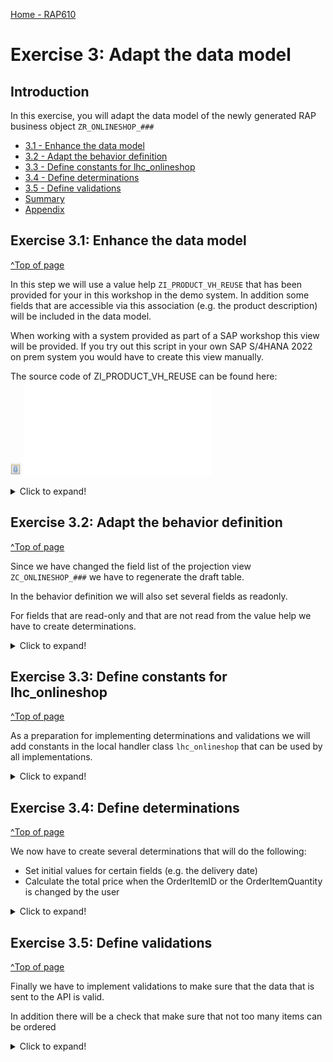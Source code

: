 [Home - RAP610](../../../../#exercises)

# Exercise 3: Adapt the data model

## Introduction

In this exercise, you will adapt the data model of the newly generated RAP business object `ZR_ONLINESHOP_###`


- [3.1 - Enhance the data model](#exercise-31-enhance-the-data-model)
- [3.2 - Adapt the behavior definition](#exercise-32-adapt-the-behavior-definition)
- [3.3 - Define constants for lhc_onlineshop](#exercise-33-define-constants-for-lhc_onlineshop)
- [3.4 - Define determinations](#exercise-34-define-determinations)
- [3.5 - Define validations](#exercise-35-define-validations)
- [Summary](#summary)
- [Appendix](#appendix)



## Exercise 3.1: Enhance the data model
[^Top of page](#)

In this step we will use a value help `ZI_PRODUCT_VH_REUSE` that has been provided for your in this workshop in the demo system. In addition some fields that are accessible via this association (e.g. the product description) will be included in the data model.  

When working with a system provided as part of a SAP workshop this view will be provided. If you try out this script in your own SAP S/4HANA 2022 on prem system you would have to create this view manually.  

The source code of ZI_PRODUCT_VH_REUSE can be found here:   
![document](../../images/doc.png) ![ZI_PRODUCT_VH_REUSE](sources/ZI_PRODUCT_VH_REUSE.txt) 

 <details>
  <summary>Click to expand!</summary>

1. Open the cds view **ZR_ONLINESHOP_###** 
   - add an association to the released CDS view for product data to it.
<pre>
association [1..1] to ZI_PRODUCT_VH_REUSE as _Product on $projection.OrderItemID = _Product.Product
</pre>

- add the fields `_Product.ProductGroup`, `_Product.ProductText`, `_Product.BaseUnit` and the association `_Product` to the field list.

<pre>
      ,
      _Product.ProductGroup,
      _Product.ProductText,
      _Product.BaseUnit,
      _Product
</pre>

![enhance_data_model](images/100_adapt_data_model.png)  

2. Open the cds view `ZC_ONLINESHOP_###` 
   
   - add a value help for the field `OrderItemID`.
<pre>
      @Consumption.valueHelpDefinition: [{ entity: { name: 'ZI_PRODUCT_VH_REUSE', element: 'Product' },
                                     useForValidation: true }  ]
      OrderItemID,
</pre>

  - add the fields `ProductGroup`, `ProductText`, `BaseUnit`, `CreatedAt` and the association `_Product` to the field list.
<pre>
       ,
      CreatedAt,
      ProductGroup,
      ProductText,
      BaseUnit,
      _Product
</pre>

![enhance_data_model](images/110_adapt_data_model.png) 

Replace the complete source code of the Metadata Extension File **ZC_ONLINESHOP_###**.   

We have prepared a meta data extension file that nicely groups your fields.  
 
<pre>
@Metadata.layer: #CUSTOMER
@UI: {
    headerInfo: { typeName: 'Order',
                  typeNamePlural: 'Orders',
                  title: { value: 'OrderID', type: #STANDARD }
//                  ,
//                  imageUrl: 'Attachment'
                 ,description: { value: 'ProductText', label: 'Order', type: #STANDARD  }
                },
    presentationVariant: [ { sortOrder: [{ by: 'OrderID', direction: #DESC }], visualizations: [{type: #AS_LINEITEM}] } ] }
annotate view ZC_ONLINESHOP_### with
{
  @UI.facet: [
     //Facet for Order general information
     { label    : 'General Information',
       id       : 'GeneralInfoFacet',
       purpose  : #STANDARD,
       type     : #COLLECTION,
       position : 10  }
   //Facet for Product information
   ,{ label   : 'Product',
       id       : 'ProductFacet',
       purpose  : #STANDARD,
       type     : #COLLECTION,
       position : 20  }
   //Facet for Product Quantity and Delivery Date
   ,{ label   : 'Quantity and Delivery Date',
       id       : 'QuantityDateFacet',
       purpose  : #STANDARD,
       type     : #COLLECTION,
       position : 30   }
   //Facet for PR information
   ,{ label   : 'Purchase Requisition',
      id       : 'PurchReqFacet',
      purpose  : #STANDARD,
      type     : #COLLECTION,
      position : 40   }

     // #FIELDGROUP_REFERENCE - define the fieldgroups
     ,{  //label    : 'Order Info',
         id       : 'OrderInfo',
         purpose  : #STANDARD,
         parentId : 'GeneralInfoFacet',
         type     : #FIELDGROUP_REFERENCE,
         targetQualifier: 'OrderInfo',
         position : 10   }
     ,{ //label   : 'Product',
         id       : 'Product',
         purpose  : #STANDARD,
         parentId : 'ProductFacet',
         type     : #FIELDGROUP_REFERENCE,
         targetQualifier: 'Product',
         position : 20   }
     ,{ // label   : 'Quantity and Date',
         id       : 'QuantityDate',
         purpose  : #STANDARD,
         parentId : 'QuantityDateFacet',
         type     : #FIELDGROUP_REFERENCE,
         targetQualifier:  'QuantityDate',
         position : 30  }
     ,{ //label    : 'Purchase Requisition',
        id       : 'PurchReq',
        purpose  : #STANDARD,
        parentId : 'PurchReqFacet',
        type     : #FIELDGROUP_REFERENCE,
        targetQualifier : 'PurchReq',
        position : 40   }
   ]

  @UI.hidden: true
  OrderUUID;

  @UI.lineItem:   [{ position: 10, label: 'Order ID', importance: #HIGH }]
  @UI.selectionField: [{ position: 10 }]
  @UI.fieldGroup: [{ qualifier: 'OrderInfo', position: 10, label: 'Order ID' }]  //OrderInfo
  OrderID;

  @EndUserText.label: 'Product'
  @UI.lineItem:   [{ position: 20, label: 'Product', importance: #HIGH }]
  @UI.selectionField: [{ position: 20 }]
  @UI.fieldGroup: [{ qualifier: 'Product', position: 40, label: 'Product' }]  //Product
  OrderItemID;

  @UI.lineItem:   [{ position: 21, label: 'Product description', importance: #HIGH }]
  @UI.fieldGroup: [{ qualifier: 'Product', position: 55, label: 'Product description' }]  //Product
  ProductText;

  @UI.identification: [{ position: 50, label: 'Quantity' } ]
  @UI.fieldGroup: [{ qualifier: 'QuantityDate', position: 50, label: 'Quantity' }]  //QuantityDate
  OrderItemQuantity;

  @UI.fieldGroup: [{ qualifier: 'Product', position: 70, label: 'Valuation price per unit' }] //Product
  OrderItemPrice;

  @UI.fieldGroup: [{ qualifier: 'OrderInfo', position: 20, label: 'Total value' }] //OrderInfo
  TotalPrice;

  @UI.fieldGroup: [{ qualifier: 'QuantityDate', position: 52, label: 'Delivery date' }] //QuantityDate
  DeliveryDate;

  @UI.lineItem: [{ position: 85, label: 'Order status', criticality: 'OverallStatusIndicator', importance: #HIGH }]
  @UI.fieldGroup: [{ qualifier: 'OrderInfo', position: 30, criticality: 'OverallStatusIndicator', label: 'Order status' }]  //OrderInfo
  OverallStatus;
  
  @UI.hidden: true
  OverallStatusIndicator;

  @UI.lineItem:       [{ position: 84, label: 'Purchase requisition nbr.', importance: #HIGH },
                       { type: #FOR_ACTION, dataAction: 'createPurchaseRequisition', label: 'Create purchase requisition' } ] //Submit Order | Create purchase requisition|

  @UI.identification: [
                       { type: #FOR_ACTION, dataAction: 'createPurchaseRequisition',
                         label: 'Create purchase requisition' }]  //Submit Order | Create purchase requisition|
  @UI.fieldGroup: [{ qualifier: 'PurchReq', position: 22, criticality: 'OverallStatusIndicator', label: 'Purchase requisition number' }]  //PurchReq
  PurchaseRequisition;

  @UI.fieldGroup: [{ qualifier: 'PurchReq',position: 31, label: 'Purchase reqn creation date' }] //PurchReq
  PurchRqnCreationDate;

  @UI.multiLineText: true
  @UI.fieldGroup: [{ qualifier: 'OrderInfo', position: 60, label: 'Notes' }]  //OrderInfo
  Notes;

  @UI.fieldGroup: [{ qualifier: 'OrderInfo', position: 70, label: 'Order creation date' }] //OrderInfo
  CreatedAt;

  @UI.hidden: true
  LocalLastChangedAt;
}
</pre>
 
</details>

## Exercise 3.2: Adapt the behavior definition
[^Top of page](#)

Since we have changed the field list of the projection view `ZC_ONLINESHOP_###` we have to regenerate the draft table.

In the behavior definition we will also set several fields as readonly.

For fields that are read-only and that are not read from the value help we have to create determinations. 

 <details>
  <summary>Click to expand!</summary>
  
  1. Open the behavior definition `ZR_ONLINESHOP_###`.  

     - Select the draft table name and press **Ctrl + 1** to show the quick fix.
     - Select the quick fix that offers you to regenerate the draft table 

     ![adapt_bdef](images/200_adapt_bdef.png)  

     - Change the data elements of the fields `productgroup` and `producttext` to build in types `abap.char(9)` and `abap.char(40)`.   
       <pre>
         productgroup         : abap.char(9);
         producttext          : abap.char(40);
       </pre>
     - Activate the regenerated draft table.

     ![adapt_bdef](images/210_adapt_bdef.png)  

     > Hint:
     > If you try to activate the draft table without changing the data element definition you will get the following error messages:
     > *The use of Data Element PRODUCTDESCRIPTION is not permitted.*  
     > *The use of Data Element PRODUCTGROUP is not permitted.*

     - Add the following list of fields to mark them as read-only.  
       <pre>
       field ( readonly )
       OrderID, OverallStatus, TotalPrice, Currency, //order
       OrderItemPrice, ProductGroup, ProductText, BaseUnit, //product;
       PurchaseRequisition, PurchRqnCreationDate; //purchase rqn
       </pre>
       
       ![adapt_bdef](images/220_adapt_bdef.png)  

     - Check the UI using the Fiori Elements preview.   

       ![adapt_bdef](images/230_adapt_bdef.png)  


 </details>  

## Exercise 3.3: Define constants for lhc_onlineshop
[^Top of page](#)

As a preparation for implementing determinations and validations we will add constants in the local handler class `lhc_onlineshop` that can be used by all implementations.

<details>
  <summary>Click to expand!</summary>

  1. Start the implementation by adding the following constants in the private section of your local handler class `lhc_onlineshop`.   

  <pre>
  
CLASS lcl_handler DEFINITION INHERITING FROM cl_abap_behavior_handler.
  PRIVATE SECTION.

    CONSTANTS:
      BEGIN OF is_draft,
        false TYPE abp_behv_flag VALUE '00', " active (not draft)
        true  TYPE abp_behv_flag VALUE '01', " draft
      END OF is_draft.
    CONSTANTS:
      BEGIN OF c_overall_status,
        new            TYPE string VALUE 'New / Composing',
        new_code       TYPE int1   VALUE 2, "'New / Composing'
        submitted      TYPE string VALUE 'Submitted / Approved',
        submitted_code TYPE int1   VALUE 3, "'Submitted / Approved'
      END OF c_overall_status.
      
   </pre>

 
</details>

## Exercise 3.4: Define determinations
[^Top of page](#)

  We now have to create several determinations that will do the following: 
  - Set initial values for certain fields (e.g. the delivery date)  
  - Calculate the total price when the OrderItemID or the OrderItemQuantity is changed by the user  

 <details>
  <summary>Click to expand!</summary>
 
  1. Add the following determinations to your behavior definition.

  <pre>
  determination setInitialOrderValues on modify { create; }
  determination updateProductDetails on modify { field OrderItemID; }
  determination calculateTotalPrice on modify { create; field OrderItemID; field OrderItemQuantity; }
  </pre>

  
  ![define_determinations](images/300_define_determinations.png)  


  2. Use the quick fix **Ctrl+1** to generate the appropriate methods in the behavior definition class.

  ![define_determinations](images/310_define_determinations.png)  

  - Add the following code snippet to implement the determination `calculateTotalPrice`. The code updates the field `TotalPrice` when the field `OrderItemID` and thus the `OrderItemPrice` has changed or if the field `OrderItemQuantity` has changed. 

  
   <pre>
   
    METHOD calculateTotalPrice.
    DATA total_price TYPE ZR_OnlineShop_###-TotalPrice.

    " read transfered instances
    READ ENTITIES OF ZR_OnlineShop_### IN LOCAL MODE
      ENTITY OnlineShop
        FIELDS ( OrderID TotalPrice )
        WITH CORRESPONDING #( keys )
      RESULT DATA(OnlineShops).

    LOOP AT OnlineShops ASSIGNING FIELD-SYMBOL(&lt;OnlineShop&gt;).
      " calculate total value
      &lt;OnlineShop&gt;-TotalPrice = &lt;OnlineShop&gt;-OrderItemPrice * &lt;OnlineShop&gt;-OrderItemQuantity.
    ENDLOOP.

    "update instances
    MODIFY ENTITIES OF ZR_OnlineShop_### IN LOCAL MODE
      ENTITY OnlineShop
        UPDATE FIELDS ( TotalPrice )
        WITH VALUE #( FOR OnlineShop IN OnlineShops (
                           %tky       = OnlineShop-%tky
                           TotalPrice = OnlineShop-TotalPrice
                        ) ).
    ENDMETHOD.
 
  </pre>

 
  - Add the following code snippet to implement the determination `setInitialOrderValues`. The code selects the next weekday in two weeks as a delivery day, it sets the initial status and it calculates a semantic key for the field `OrderID`

 <pre>
     METHOD setInitialOrderValues.
      DATA delivery_date TYPE I_PurchaseReqnItemTP-DeliveryDate.

"read transfered instances via EML
READ ENTITIES OF ZR_OnlineShop_### IN LOCAL MODE
  ENTITY OnlineShop
    FIELDS ( OrderID OverallStatus DeliveryDate )
    WITH CORRESPONDING #( keys )
  RESULT DATA(OnlineShops).

"delete entries with assigned order ID
DELETE OnlineShops WHERE OrderID IS NOT INITIAL.
CHECK OnlineShops IS NOT INITIAL.

" ** ABAP logic to determine order IDs and delivery date**

" get max order ID from the relevant active and draft table entries
SELECT MAX( order_id ) FROM zaonlineshop_### INTO @DATA(max_order_id). "active table
SELECT SINGLE FROM zdonlineshop_### FIELDS MAX( orderid ) INTO @DATA(max_orderid_draft). "draft table
IF max_orderid_draft > max_order_id.
  max_order_id = max_orderid_draft.
ENDIF.

"set delivery date proposal
cl_scal_api=>date_compute_day(
    EXPORTING
      iv_date           = cl_abap_context_info=>get_system_date(  )
    IMPORTING
      ev_weekday_number = DATA(weekday_number)
      ev_weekday_name = DATA(weekday_name)
     ).
CASE weekday_number.
  WHEN 6.
    delivery_date = cl_abap_context_info=>get_system_date(  ) + 16.
  WHEN 7.
    delivery_date = cl_abap_context_info=>get_system_date(  ) + 15.
  WHEN OTHERS.
    delivery_date = cl_abap_context_info=>get_system_date(  ) + 14.
ENDCASE.


"set initial values of new instances via EML
MODIFY ENTITIES OF ZR_OnlineShop_### IN LOCAL MODE
  ENTITY OnlineShop
    UPDATE FIELDS ( OrderID OverallStatus DeliveryDate OrderItemPrice )
    WITH VALUE #( FOR OnlineShop IN OnlineShops INDEX INTO i (
                       %tky           = OnlineShop-%tky
                       OrderID        = max_order_id + i
                       OverallStatus  = c_overall_status-new  "'New / Composing'
                       DeliveryDate   = delivery_date
                    ) ).
    ENDMETHOD.
    
</pre>

  - Add the following code snippet to implement the determination `updateProductDetails`. The code selects data from the value help `zi_product_vh_reuse`.

 <pre>
 
  METHOD updateProductDetails.
    "read transfered instances
    READ ENTITIES OF ZR_OnlineShop_### IN LOCAL MODE
      ENTITY OnlineShop
        FIELDS ( OrderItemID )
        WITH CORRESPONDING #( keys )
      RESULT DATA(OnlineShops).

    "read and set product details
    LOOP AT OnlineShops ASSIGNING FIELD-SYMBOL(&lt;OnlineShop&gt;).
      "read and set relevant product information
      SELECT SINGLE * FROM zi_product_vh_reuse WHERE product = @&lt;OnlineShop&gt;-OrderItemID INTO @DATA(product).
      &lt;OnlineShop&gt;-OrderItemPrice = product-price.
      &lt;OnlineShop&gt;-Currency       = product-Currency.
    ENDLOOP.

    "update instances
    MODIFY ENTITIES OF ZR_OnlineShop_### IN LOCAL MODE
      ENTITY OnlineShop
        UPDATE FIELDS ( OrderItemPrice Currency )
        WITH VALUE #( FOR OnlineShop IN OnlineShops INDEX INTO i (
                           %tky           = OnlineShop-%tky
                           OrderItemPrice = OnlineShop-OrderItemPrice
                           Currency       = OnlineShop-Currency
                        ) ).
  ENDMETHOD.
    
    
</pre>

  - Open the service binding `ZUI_ONLINESHOP_O4_###` to test your implementation by using the ADT Fiori preview.
 </details> 

## Exercise 3.5: Define validations
[^Top of page](#)

Finally we have to implement validations to make sure that the data that is sent to the API is valid.  

In addition there will be a check that make sure that not too many items can be ordered

 <details>
  <summary>Click to expand!</summary>

  1. Add the following code snippet into your behavior definition, so that the following three validations will be added:  

  <pre>
    validation checkOrderedItem     on save { create; field OrderItemID; }
    validation checkOrderedQuantity on save { create; field OrderItemQuantity; }
    validation checkDeliveryDate    on save { create; field DeliveryDate; }
  </pre>

  2. Use the quick fix **Ctrl+1** to generate the appropriate methods in the behavior definition class.

  ![define_validations](images/400_define_validations.png)  


  2. Validation checkOrderedItem

  <pre>
  
    METHOD checkOrderedItem.
    "read relevant order instance data
    READ ENTITIES OF ZR_OnlineShop_### IN LOCAL MODE
    ENTITY OnlineShop
     FIELDS ( OrderID OrderItemID )
     WITH CORRESPONDING #( keys )
    RESULT DATA(OnlineShops).

    DATA products TYPE SORTED TABLE OF zi_product_vh_reuse WITH UNIQUE KEY Product.

    "optimization of DB select: extract distinct non-initial product IDs
    products = CORRESPONDING #( OnlineShops DISCARDING DUPLICATES MAPPING Product = OrderItemID EXCEPT * ).
    DELETE products WHERE Product IS INITIAL.

    IF products IS NOT INITIAL.
      "check if product ID exists
      SELECT FROM zi_product_vh_reuse FIELDS product
                                FOR ALL ENTRIES IN @OnlineShops
                                WHERE product = @OnlineShops-OrderItemID
        INTO TABLE @DATA(valid_ordereditem).
    ENDIF.

    "raise msg for non existing and initial order id
    LOOP AT OnlineShops INTO DATA(OnlineShop).
      APPEND VALUE #(  %tky                 = OnlineShop-%tky
                       %state_area          = 'VALIDATE_PRODUCTID'
                     ) TO reported-onlineshop.

      IF OnlineShop-OrderItemID IS  INITIAL.
        APPEND VALUE #( %tky         = OnlineShop-%tky ) TO failed-onlineshop.
        APPEND VALUE #( %tky         = OnlineShop-%tky
                        %state_area  = 'VALIDATE_PRODUCTID'
                         %msg         = new_message_with_text(
                                             severity     = if_abap_behv_message=>severity-error
                                             text         = |Select the product to be ordered|  )
                        %element-orderitemid = if_abap_behv=>mk-on
                      ) TO reported-onlineshop.

      ELSEIF OnlineShop-OrderItemID IS NOT INITIAL AND NOT line_exists( valid_ordereditem[ product = OnlineShop-OrderItemID ] ).
        APPEND VALUE #(  %tky = OnlineShop-%tky ) TO failed-onlineshop.

        APPEND VALUE #(  %tky                 = OnlineShop-%tky
                         %state_area          = 'VALIDATE_PRODUCTID'
                         %msg         = new_message_with_text(
                                             severity     = if_abap_behv_message=>severity-error
                                             text         = |Product unknown|  )
                         %element-orderitemid = if_abap_behv=>mk-on
                      ) TO reported-onlineshop.
      ENDIF.
    ENDLOOP.
    ENDMETHOD.
   
</pre>

3. validation checkDeliveryDate     

  <pre>
   METHOD checkdeliverydate.

    READ ENTITIES OF zr_onlineshop_### IN LOCAL MODE
      ENTITY OnlineShop
        FIELDS ( DeliveryDate )
        WITH CORRESPONDING #( keys )
      RESULT DATA(OnlineOrders).

    DATA(today_date) = cl_abap_context_info=>get_system_date(  ).

    LOOP AT OnlineOrders INTO DATA(online_order).

      cl_scal_api=>date_compute_day(
           EXPORTING
             iv_date           = online_order-DeliveryDate
           IMPORTING
             ev_weekday_number = DATA(weekday_number)
             ev_weekday_name = DATA(weekday_name)
             ).

      "raise msg if no delivery date is selected
      IF online_order-DeliveryDate IS INITIAL OR online_order-DeliveryDate = ' '.
        APPEND VALUE #( %tky = online_order-%tky ) TO failed-onlineshop.
        APPEND VALUE #( %tky         = online_order-%tky
                        %state_area  = 'VALIDATE_DELIVERYDATE'
                        %msg         = new_message_with_text(
                                            severity = if_abap_behv_message=>severity-error
                                            text     = 'Select a delivery date' )
                        %element-deliverydate  = if_abap_behv=>mk-on
                      ) TO reported-onlineshop.

        "raise msg if selected delivery date is less than 14 days from today
      ELSEIF  ( ( online_order-DeliveryDate ) - today_date ) < 14.
        APPEND VALUE #(  %tky = online_order-%tky ) TO failed-onlineshop.
        APPEND VALUE #(  %tky         = online_order-%tky
                         %state_area  = 'VALIDATE_DELIVERYDATE'
                         %msg         = new_message_with_text(
                                             severity     = if_abap_behv_message=>severity-error
                                             text         = |Delivery date must be at least 14 days from today.|  )
                         %element-deliverydate  = if_abap_behv=>mk-on
                      ) TO reported-onlineshop.
      ELSEIF weekday_number = 5 OR weekday_number = 6.
        APPEND VALUE #(  %tky = online_order-%tky ) TO failed-onlineshop.
        APPEND VALUE #(  %tky          = online_order-%tky
                         %state_area  = 'VALIDATE_DELIVERYDATE'
                         %msg          = new_message_with_text(
                         severity = if_abap_behv_message=>severity-error
                         text     = | No delivery on a weekend ({ weekday_name })|  )
                         %element-deliverydate  = if_abap_behv=>mk-on
                      ) TO reported-onlineshop.

      ENDIF.

    ENDLOOP.
  ENDMETHOD.

  </pre>

4. validation checkOrderedQuantity
  
  <pre>
    METHOD checkOrderedQuantity.
    "read relevant order instance data
    READ ENTITIES OF ZR_OnlineShop_### IN LOCAL MODE
    ENTITY OnlineShop
     FIELDS ( OrderID OrderItemID OrderItemQuantity )
     WITH CORRESPONDING #( keys )
    RESULT DATA(OnlineShops).

    "raise msg if 0 > qty <= 10
    LOOP AT OnlineShops INTO DATA(OnlineShop).
      APPEND VALUE #(  %tky           = OnlineShop-%tky
                       %state_area    = 'VALIDATE_QUANTITY'
                     ) TO reported-onlineshop.

      IF OnlineShop-OrderItemQuantity IS INITIAL OR OnlineShop-OrderItemQuantity = ' '
         OR OnlineShop-OrderItemQuantity <= 0.
        APPEND VALUE #( %tky = OnlineShop-%tky ) TO failed-onlineshop.
        APPEND VALUE #( %tky          = OnlineShop-%tky
                        %state_area   = 'VALIDATE_QUANTITY'
                         %msg         = new_message_with_text(
                                             severity     = if_abap_behv_message=>severity-error
                                             text         = |Enter a valid quantity (up to 10)|  )
                        %element-orderitemquantity = if_abap_behv=>mk-on
                      ) TO reported-onlineshop.

      ELSEIF OnlineShop-OrderItemQuantity > 10.
        APPEND VALUE #(  %tky = OnlineShop-%tky ) TO failed-onlineshop.
        APPEND VALUE #(  %tky          = OnlineShop-%tky
                         %state_area   = 'VALIDATE_QUANTITY'
                         %msg         = new_message_with_text(
                                             severity     = if_abap_behv_message=>severity-error
                                             text         = |More than 10 items cannot be ordered|  )
                         %element-orderitemquantity  = if_abap_behv=>mk-on
                      ) TO reported-onlineshop.
      ENDIF.
    ENDLOOP.
  ENDMETHOD.
  </pre>

 </details> 


